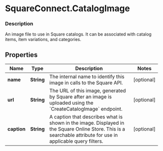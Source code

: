 # SquareConnect.CatalogImage

### Description

An image file to use in Square catalogs. It can be associated with catalog items, item variations, and categories.

## Properties
Name | Type | Description | Notes
------------ | ------------- | ------------- | -------------
**name** | **String** | The internal name to identify this image in calls to the Square API. | [optional] 
**url** | **String** | The URL of this image, generated by Square after an image is uploaded using the &#x60;CreateCatalogImage&#x60; endpoint. | [optional] 
**caption** | **String** | A caption that describes what is shown in the image. Displayed in the Square Online Store. This is a searchable attribute for use in applicable query filters. | [optional] 


